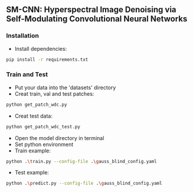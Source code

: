 ## SM-CNN: Hyperspectral Image Denoising via Self-Modulating Convolutional Neural Networks


### Installation
* Install dependencies:
```bash
pip install -r requirements.txt
```
### Train and Test
* Put your data into the 'datasets' directory 
* Creat train, val and test patches:
```bash
python get_patch_wdc.py
```
* Creat test data:
```bash
python get_patch_wdc_test.py
```
* Open the model directory in terminal
* Set python environment
* Train example:
```bash
python .\train.py --config-file .\gauss_blind_config.yaml
```
* Test example: 
```bash
python .\predict.py --config-file .\gauss_blind_config.yaml
```